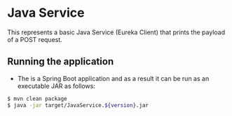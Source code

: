 # Java Service

This represents a basic Java Service (Eureka Client) that prints the payload of a POST request. 

## Running the application

 - The is a Spring Boot application and as a result it can be run as an executable JAR as follows: 

```sh
$ mvn clean package
$ java -jar target/JavaService.${version}.jar 
```